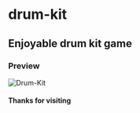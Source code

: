 # drum-kit
Enjoyable drum kit game
---
### Preview
![Drum-Kit](https://github.com/alifsuryadi/drum-kit/assets/119511703/56dca951-7454-44b3-9ce2-59f14e05f0a2)

#### Thanks for visiting
